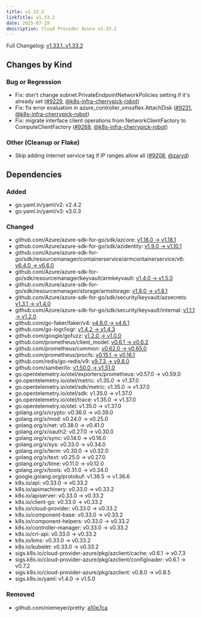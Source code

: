 ```yaml
---
title: v1.33.2
linkTitle: v1.33.2
date: 2025-07-19
description: Cloud Provider Azure v1.33.2
---
```


Full Changelog: [v1.33.1..v1.33.2](https://github.com/kubernetes-sigs/cloud-provider-azure/compare/v1.33.1...v1.33.2)

## Changes by Kind

### Bug or Regression

- Fix: don't change subnet.PrivateEndpointNetworkPolicies setting if it's already set ([#9229](https://github.com/kubernetes-sigs/cloud-provider-azure/pull/9229), [@k8s-infra-cherrypick-robot](https://github.com/k8s-infra-cherrypick-robot))
- Fix: fix error evaluation in azure_controller_vmssflex.AttachDisk ([#9231](https://github.com/kubernetes-sigs/cloud-provider-azure/pull/9231), [@k8s-infra-cherrypick-robot](https://github.com/k8s-infra-cherrypick-robot))
- Fix: migrate interface client operations from NetworkClientFactory to ComputeClientFactory ([#9268](https://github.com/kubernetes-sigs/cloud-provider-azure/pull/9268), [@k8s-infra-cherrypick-robot](https://github.com/k8s-infra-cherrypick-robot))

### Other (Cleanup or Flake)

- Skip adding Internet service tag if IP ranges allow all ([#9208](https://github.com/kubernetes-sigs/cloud-provider-azure/pull/9208), [@zarvd](https://github.com/zarvd))

## Dependencies

### Added
- go.yaml.in/yaml/v2: v2.4.2
- go.yaml.in/yaml/v3: v3.0.3

### Changed
- github.com/Azure/azure-sdk-for-go/sdk/azcore: [v1.18.0 → v1.18.1](https://github.com/Azure/azure-sdk-for-go/compare/sdk/azcore/v1.18.0...sdk/azcore/v1.18.1)
- github.com/Azure/azure-sdk-for-go/sdk/azidentity: [v1.9.0 → v1.10.1](https://github.com/Azure/azure-sdk-for-go/compare/sdk/azidentity/v1.9.0...sdk/azidentity/v1.10.1)
- github.com/Azure/azure-sdk-for-go/sdk/resourcemanager/containerservice/armcontainerservice/v6: [v6.4.0 → v6.6.0](https://github.com/Azure/azure-sdk-for-go/compare/sdk/resourcemanager/containerservice/armcontainerservice/v6/v6.4.0...sdk/resourcemanager/containerservice/armcontainerservice/v6/v6.6.0)
- github.com/Azure/azure-sdk-for-go/sdk/resourcemanager/keyvault/armkeyvault: [v1.4.0 → v1.5.0](https://github.com/Azure/azure-sdk-for-go/compare/sdk/resourcemanager/keyvault/armkeyvault/v1.4.0...sdk/resourcemanager/keyvault/armkeyvault/v1.5.0)
- github.com/Azure/azure-sdk-for-go/sdk/resourcemanager/storage/armstorage: [v1.8.0 → v1.8.1](https://github.com/Azure/azure-sdk-for-go/compare/sdk/resourcemanager/storage/armstorage/v1.8.0...sdk/resourcemanager/storage/armstorage/v1.8.1)
- github.com/Azure/azure-sdk-for-go/sdk/security/keyvault/azsecrets: [v1.3.1 → v1.4.0](https://github.com/Azure/azure-sdk-for-go/compare/sdk/security/keyvault/azsecrets/v1.3.1...sdk/security/keyvault/azsecrets/v1.4.0)
- github.com/Azure/azure-sdk-for-go/sdk/security/keyvault/internal: [v1.1.1 → v1.2.0](https://github.com/Azure/azure-sdk-for-go/compare/sdk/security/keyvault/internal/v1.1.1...sdk/security/keyvault/internal/v1.2.0)
- github.com/go-faker/faker/v4: [v4.6.0 → v4.6.1](https://github.com/go-faker/faker/compare/v4.6.0...v4.6.1)
- github.com/go-logr/logr: [v1.4.2 → v1.4.3](https://github.com/go-logr/logr/compare/v1.4.2...v1.4.3)
- github.com/google/gofuzz: [v1.2.0 → v1.0.0](https://github.com/google/gofuzz/compare/v1.2.0...v1.0.0)
- github.com/prometheus/client_model: [v0.6.1 → v0.6.2](https://github.com/prometheus/client_model/compare/v0.6.1...v0.6.2)
- github.com/prometheus/common: [v0.62.0 → v0.65.0](https://github.com/prometheus/common/compare/v0.62.0...v0.65.0)
- github.com/prometheus/procfs: [v0.15.1 → v0.16.1](https://github.com/prometheus/procfs/compare/v0.15.1...v0.16.1)
- github.com/redis/go-redis/v9: [v9.7.3 → v9.8.0](https://github.com/redis/go-redis/compare/v9.7.3...v9.8.0)
- github.com/samber/lo: [v1.50.0 → v1.51.0](https://github.com/samber/lo/compare/v1.50.0...v1.51.0)
- go.opentelemetry.io/otel/exporters/prometheus: v0.57.0 → v0.59.0
- go.opentelemetry.io/otel/metric: v1.35.0 → v1.37.0
- go.opentelemetry.io/otel/sdk/metric: v1.35.0 → v1.37.0
- go.opentelemetry.io/otel/sdk: v1.35.0 → v1.37.0
- go.opentelemetry.io/otel/trace: v1.35.0 → v1.37.0
- go.opentelemetry.io/otel: v1.35.0 → v1.37.0
- golang.org/x/crypto: v0.36.0 → v0.39.0
- golang.org/x/mod: v0.24.0 → v0.25.0
- golang.org/x/net: v0.38.0 → v0.41.0
- golang.org/x/oauth2: v0.27.0 → v0.30.0
- golang.org/x/sync: v0.14.0 → v0.16.0
- golang.org/x/sys: v0.33.0 → v0.34.0
- golang.org/x/term: v0.30.0 → v0.32.0
- golang.org/x/text: v0.25.0 → v0.27.0
- golang.org/x/time: v0.11.0 → v0.12.0
- golang.org/x/tools: v0.31.0 → v0.34.0
- google.golang.org/protobuf: v1.36.5 → v1.36.6
- k8s.io/api: v0.33.0 → v0.33.2
- k8s.io/apimachinery: v0.33.0 → v0.33.2
- k8s.io/apiserver: v0.33.0 → v0.33.2
- k8s.io/client-go: v0.33.0 → v0.33.2
- k8s.io/cloud-provider: v0.33.0 → v0.33.2
- k8s.io/component-base: v0.33.0 → v0.33.2
- k8s.io/component-helpers: v0.33.0 → v0.33.2
- k8s.io/controller-manager: v0.33.0 → v0.33.2
- k8s.io/cri-api: v0.33.0 → v0.33.2
- k8s.io/kms: v0.33.0 → v0.33.2
- k8s.io/kubelet: v0.33.0 → v0.33.2
- sigs.k8s.io/cloud-provider-azure/pkg/azclient/cache: v0.6.1 → v0.7.3
- sigs.k8s.io/cloud-provider-azure/pkg/azclient/configloader: v0.6.1 → v0.7.2
- sigs.k8s.io/cloud-provider-azure/pkg/azclient: v0.8.0 → v0.8.5
- sigs.k8s.io/yaml: v1.4.0 → v1.5.0

### Removed
- github.com/niemeyer/pretty: [a10e7ca](https://github.com/niemeyer/pretty/tree/a10e7ca)

